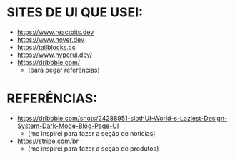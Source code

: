 # SITES DE UI QUE USEI:
- https://www.reactbits.dev
- https://www.hover.dev
- https://tailblocks.cc
- https://www.hyperui.dev/
- https://dribbble.com/
  - (para pegar referências)

# REFERÊNCIAS:
- https://dribbble.com/shots/24288951-slothUI-World-s-Laziest-Design-System-Dark-Mode-Blog-Page-UI
  - (me inspirei para fazer a seção de notícias)
- https://stripe.com/br
  - (me inspirei para fazer a seção de produtos)


